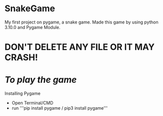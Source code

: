 # SnakeGame
My first project on pygame, a snake game. 
Made this game by using python 3.10.0 and Pygame Module. 

# DON'T DELETE ANY FILE OR IT MAY CRASH!

# *To play the game*
Installing Pygame
- Open Terminal/CMD
- run '''pip install pygame / pip3 install pygame'''
